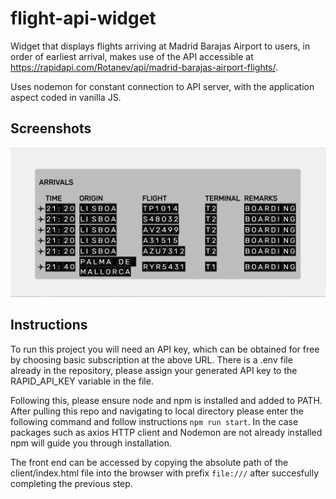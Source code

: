 # flight-api-widget

Widget that displays flights arriving at Madrid Barajas Airport to users, in order of earliest arrival, makes use of the API accessible at https://rapidapi.com/Rotanev/api/madrid-barajas-airport-flights/.

Uses nodemon for constant connection to API server, with the application aspect coded in vanilla JS.

## Screenshots
![Screenshot](screenshots/screenshot.PNG "Screenshot")

## Instructions
To run this project you will need an API key, which can be obtained for free by choosing basic subscription at the above URL. There is a .env file already in the repository, please assign your generated API key to the RAPID_API_KEY variable in the file.

Following this, please ensure node and npm is installed and added to PATH. After pulling this repo and navigating to local directory please enter the following command and follow instructions ```npm run start```. In the case packages such as axios HTTP client and Nodemon are not already installed npm will guide you through installation.

The front end can be accessed by copying the absolute path of the client/index.html file into the browser with prefix ```file:///``` after succesfully completing the previous step.
